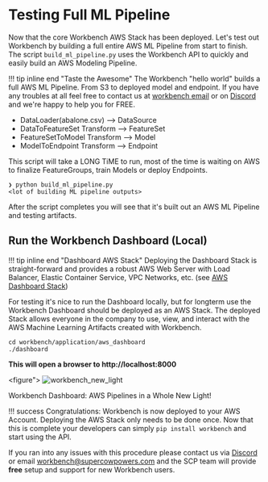 # Testing Full ML Pipeline

Now that the core Workbench AWS Stack has been deployed. Let's test out Workbench by building a full entire AWS ML Pipeline from start to finish. The script `build_ml_pipeline.py` uses the Workbench API to quickly and easily build an AWS Modeling Pipeline.

!!! tip inline end "Taste the Awesome"
    The Workbench "hello world" builds a full AWS ML Pipeline. From S3 to deployed model and endpoint. If you have any troubles at all feel free to contact us at [workbench email](mailto:workbench@supercowpowers.com) or on [Discord](https://discord.gg/WHAJuz8sw8) and we're happy to help you for FREE.
    
- DataLoader(abalone.csv) --> DataSource
- DataToFeatureSet Transform --> FeatureSet
- FeatureSetToModel Transform --> Model
- ModelToEndpoint Transform --> Endpoint

This script will take a LONG TiME to run, most of the time is waiting on AWS to finalize FeatureGroups, train Models or deploy Endpoints.

```
❯ python build_ml_pipeline.py
<lot of building ML pipeline outputs>
```
After the script completes you will see that it's built out an AWS ML Pipeline and testing artifacts.

## Run the Workbench Dashboard (Local)
!!! tip inline end "Dashboard AWS Stack"
    Deploying the Dashboard Stack is straight-forward and provides a robust AWS Web Server with Load Balancer, Elastic Container Service, VPC Networks, etc. (see [AWS Dashboard Stack](dashboard_stack.md))

For testing it's nice to run the Dashboard locally, but for longterm use the Workbench Dashboard should be deployed as an AWS Stack. The deployed Stack allows everyone in the company to use, view, and interact with the AWS Machine Learning Artifacts created with Workbench.

```
cd workbench/application/aws_dashboard
./dashboard
```
**This will open a browser to http://localhost:8000**

<figure">
<img alt="workbench_new_light" src="https://github.com/SuperCowPowers/workbench/assets/4806709/5f8b32a2-ed72-45f2-bd96-91b7bbbccff4">
<figcaption>Workbench Dashboard: AWS Pipelines in a Whole New Light!</figcaption>
</figure>


!!! success
    Congratulations: Workbench is now deployed to your AWS Account. Deploying the AWS Stack only needs to be done once. Now that this is complete your developers can simply `pip install workbench` and start using the API.
    
If you ran into any issues with this procedure please contact us via [Discord](https://discord.gg/WHAJuz8sw8) or email [workbench@supercowpowers.com](mailto:workbench@supercowpowers.com) and the SCP team will provide **free** setup and support for new Workbench users.
